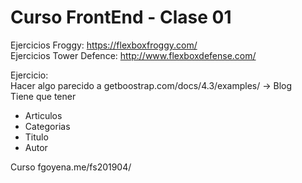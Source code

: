 # Curso FrontEnd - Clase 01

Ejercicios Froggy: https://flexboxfroggy.com/  
Ejercicios Tower Defence: http://www.flexboxdefense.com/ 


Ejercicio:   
Hacer algo parecido a getboostrap.com/docs/4.3/examples/ -> Blog  
Tiene que tener
 - Articulos
 - Categorias
 - Titulo
 - Autor

 Curso
 fgoyena.me/fs201904/